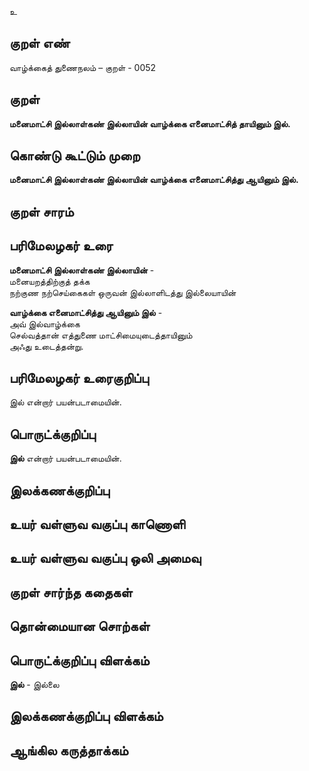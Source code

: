 உ

## குறள் எண் 

வாழ்க்கைத் துணைநலம் – குறள் - 0052  

## குறள் 

**மனைமாட்சி இல்லாள்கண் இல்லாயின் வாழ்க்கை 
எனைமாட்சித் தாயினும் இல்.** 

## கொண்டு கூட்டும் முறை

**மனைமாட்சி இல்லாள்கண் இல்லாயின் வாழ்க்கை எனைமாட்சித்து ஆயினும் இல்.**
## குறள் சாரம் 


## பரிமேலழகர் உரை

**மனைமாட்சி இல்லாள்கண் இல்லாயின்** -  
மனையறத்திற்குத் தக்க  
நற்குண நற்செய்கைகள் ஒருவன் இல்லாளிடத்து இல்லையாயின்  

**வாழ்க்கை எனைமாட்சித்து ஆயினும் இல்** -  
அவ் இல்வாழ்க்கை  
செல்வத்தான் எத்துணை மாட்சிமையுடைத்தாயினும்  
அஃது உடைத்தன்று.  

## பரிமேலழகர் உரைகுறிப்பு   

 இல் என்றார் பயன்படாமையின்.
## பொருட்க்குறிப்பு 


 **இல்** என்றார் பயன்படாமையின்.  
 
## இலக்கணக்குறிப்பு  


## உயர் வள்ளுவ வகுப்பு காணொளி


## உயர் வள்ளுவ வகுப்பு ஒலி அமைவு 

 
## குறள் சார்ந்த கதைகள் 


## தொன்மையான சொற்கள்


## பொருட்க்குறிப்பு விளக்கம்

**இல்** - இல்லை   

## இலக்கணக்குறிப்பு விளக்கம்


## ஆங்கில கருத்தாக்கம் 


